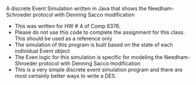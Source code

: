  A discrete Event Simulation written in Java that shows the Needham-Schroeder protocol with Denning Sacco modification
 * This was written for HW # 4 of Comp 6376. 
 * Please do not use this code to complete the assignment for this class. This should be used as a reference only
 * The simulation of this program is built based on the state of each individual Event object
 * The Even logic for this simulation is specific for modeling the Needham-Shroeder protocol with Denning Sacco modification
 * This is a very simple discrete event simulation program and there are most certainly better ways to write a DES.
